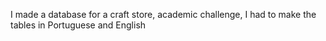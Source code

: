 I made a database for a craft store, academic challenge, I had to make the tables in Portuguese and English
